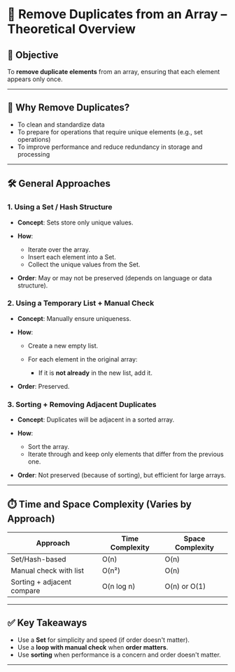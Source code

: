 

# 🧠 Remove Duplicates from an Array – Theoretical Overview

## 📌 Objective

To **remove duplicate elements** from an array, ensuring that each element appears only once.

---

## 🤔 Why Remove Duplicates?

* To clean and standardize data
* To prepare for operations that require unique elements (e.g., set operations)
* To improve performance and reduce redundancy in storage and processing

---

## 🛠️ General Approaches

### 1. **Using a Set / Hash Structure**

* **Concept**: Sets store only unique values.
* **How**:

  * Iterate over the array.
  * Insert each element into a Set.
  * Collect the unique values from the Set.
* **Order**: May or may not be preserved (depends on language or data structure).

### 2. **Using a Temporary List + Manual Check**

* **Concept**: Manually ensure uniqueness.
* **How**:

  * Create a new empty list.
  * For each element in the original array:

    * If it is **not already** in the new list, add it.
* **Order**: Preserved.

### 3. **Sorting + Removing Adjacent Duplicates**

* **Concept**: Duplicates will be adjacent in a sorted array.
* **How**:

  * Sort the array.
  * Iterate through and keep only elements that differ from the previous one.
* **Order**: Not preserved (because of sorting), but efficient for large arrays.

---

## ⏱️ Time and Space Complexity (Varies by Approach)

| Approach                   | Time Complexity | Space Complexity |
| -------------------------- | --------------- | ---------------- |
| Set/Hash-based             | O(n)            | O(n)             |
| Manual check with list     | O(n²)           | O(n)             |
| Sorting + adjacent compare | O(n log n)      | O(n) or O(1)     |

---

## ✅ Key Takeaways

* Use a **Set** for simplicity and speed (if order doesn't matter).
* Use a **loop with manual check** when **order matters**.
* Use **sorting** when performance is a concern and order doesn't matter.

---
